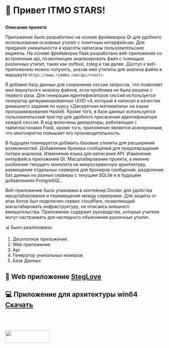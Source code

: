 # <p><strong> &#128205; Привет ITMO STARS!</strong> 

<strong>Описание проекта</strong>

Приложение было разработано на основе фреймворка Qt для удобного использования основных утилит с понятным интерфейсом. Для придания уникальности и красоты написаны пользовательские виджеты. На основе фреймворка flask разработано веб-приложение со встроенным api, позволяющее анализировать файл с помощью различных утилит, таких как exiftool, zsteg и так далее. Доступ к веб-приложению можно получить, указав имя утилиты для анализа файла в маршруте `https://www.rjomba.com/api/<tool>`.

Я добавил базу данных для сохранения сессии запросов, что позволяет мне вернуться к анализу файлов, если проблема не была решена с первого раза. Для генерации идентификаторов сессий используется генератор детерминированных UUID v4, который я написал в качестве домашнего задания по курсу «Дискретная математика» на языке программирования Haskell. Кроме того, в базе данных используется пользовательский триггер для удобного присвоения идентификатора каждой сессии. В код включены декораторы, работающие с таймпластинами Flask, кроме того, приложение является асинхронным, что многократно повышает его производительность.

В будущем планируется добавить базовые утилиты для расширения возможностей. Добавление брокера сообщений для предотвращения потери анализов. Изменение языка для написания API. Изменение интерфейса приложения Qt. Масштабирование проекта, а именно разбиение текущего монолита на микросервисную архитектуру, размещение отдельных серверов для брокеров сообщений, разделение баз данных на разные серверы с текущим SQLite и в будущем добавлением PostgreSQL. 

Веб-приложение было упаковано в контейнер Docker для удобства масштабирования и перемещения между серверами. Для защиты от атак ботов был подключен сервис cloudflare, позволяющий масштабировать инфраструктуру, не опасаясь внешнего вмешательства. Приложение содержит руководства, которые учителя могут настраивать для наглядного объяснения различных утилит.

&#128202; Было реализовано:
1. Десктопное приложение
2. Web приложение
3. Api
4. Генератор уникальных номеров
5. База Данных

## &#128242; Web приложение <a href="https://www.rjomba.com">StegLove</a> 
## &#128187; Приложение для архитектуры win64 <a href="https://github.com/Cpp-Gleb/StegLove/releases/tag/1.2">Скачать</a> 

<p><br><br><br><a href="https://github.com/Cpp-Gleb/StegLove/releases/tag/1.2"><img src="https://github.com/user-attachments/assets/e6337c95-a83e-4d61-b220-80b3e8e97288" href="https://rjomba.com" width="140" height="40" /> </a></p>
